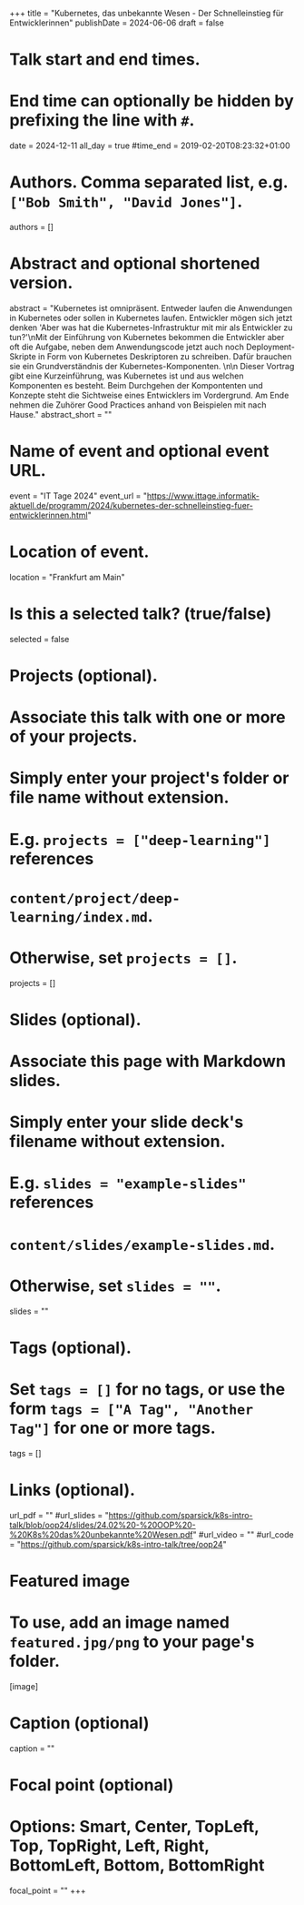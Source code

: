 +++
title = "Kubernetes, das unbekannte Wesen - Der Schnelleinstieg für Entwicklerinnen"
publishDate = 2024-06-06
draft = false

# Talk start and end times.
#   End time can optionally be hidden by prefixing the line with `#`.
date = 2024-12-11
all_day = true
#time_end = 2019-02-20T08:23:32+01:00

# Authors. Comma separated list, e.g. `["Bob Smith", "David Jones"]`.
authors = []

# Abstract and optional shortened version.
abstract = "Kubernetes ist omnipräsent. Entweder laufen die Anwendungen in Kubernetes oder sollen in Kubernetes laufen. Entwickler mögen sich jetzt denken 'Aber was hat die Kubernetes-Infrastruktur mit mir als Entwickler zu tun?'\nMit der Einführung von Kubernetes bekommen die Entwickler aber oft die Aufgabe, neben dem Anwendungscode jetzt auch noch Deployment-Skripte in Form von Kubernetes Deskriptoren zu schreiben. Dafür brauchen sie ein Grundverständnis der Kubernetes-Komponenten. \n\n Dieser Vortrag gibt eine Kurzeinführung, was Kubernetes ist und aus welchen Komponenten es besteht. Beim Durchgehen der Kompontenten und Konzepte steht die Sichtweise eines Entwicklers im Vordergrund. Am Ende nehmen die Zuhörer Good Practices anhand von Beispielen mit nach Hause."
abstract_short = ""

# Name of event and optional event URL.
event = "IT Tage 2024"
event_url = "https://www.ittage.informatik-aktuell.de/programm/2024/kubernetes-der-schnelleinstieg-fuer-entwicklerinnen.html"

# Location of event.
location = "Frankfurt am Main"

# Is this a selected talk? (true/false)
selected = false

# Projects (optional).
#   Associate this talk with one or more of your projects.
#   Simply enter your project's folder or file name without extension.
#   E.g. `projects = ["deep-learning"]` references
#   `content/project/deep-learning/index.md`.
#   Otherwise, set `projects = []`.
projects = []

# Slides (optional).
#   Associate this page with Markdown slides.
#   Simply enter your slide deck's filename without extension.
#   E.g. `slides = "example-slides"` references
#   `content/slides/example-slides.md`.
#   Otherwise, set `slides = ""`.
slides = ""

# Tags (optional).
#   Set `tags = []` for no tags, or use the form `tags = ["A Tag", "Another Tag"]` for one or more tags.
tags = []

# Links (optional).
url_pdf = ""
#url_slides = "https://github.com/sparsick/k8s-intro-talk/blob/oop24/slides/24.02%20-%20OOP%20-%20K8s%20das%20unbekannte%20Wesen.pdf"
#url_video = ""
#url_code = "https://github.com/sparsick/k8s-intro-talk/tree/oop24"

# Featured image
# To use, add an image named `featured.jpg/png` to your page's folder.
[image]
  # Caption (optional)
  caption = ""

  # Focal point (optional)
  # Options: Smart, Center, TopLeft, Top, TopRight, Left, Right, BottomLeft, Bottom, BottomRight
  focal_point = ""
+++
